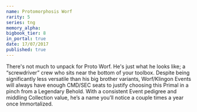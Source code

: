 ```yaml
---
name: Protomorphosis Worf
rarity: 5
series: tng
memory_alpha:
bigbook_tier: 8
in_portal: true
date: 17/07/2017
published: true
---
```


There's not much to unpack for Proto Worf. He's just what he looks like; a “screwdriver” crew who sits near the bottom of your toolbox. Despite being significantly less versatile than his big brother variants, Worf/Klingon Events will always have enough CMD/SEC seats to justify choosing this Primal in a pinch from a Legendary Behold. With a consistent Event pedigree and middling Collection value, he’s a name you’ll notice a couple times a year once Immortalized.
